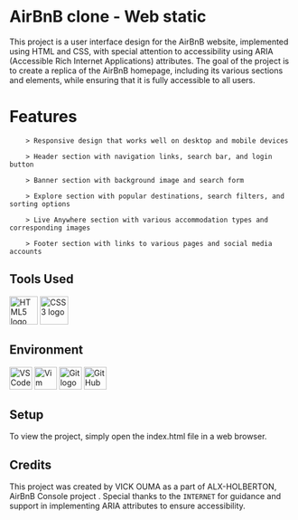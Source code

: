 # AirBnB clone - Web static
This project is a user interface design for the AirBnB website, implemented using HTML and CSS, with special attention to accessibility using ARIA (Accessible Rich Internet Applications) attributes. The goal of the project is to create a replica of the AirBnB homepage, including its various sections and elements, while ensuring that it is fully accessible to all users.

# Features
```
    > Responsive design that works well on desktop and mobile devices

    > Header section with navigation links, search bar, and login button

    > Banner section with background image and search form

    > Explore section with popular destinations, search filters, and sorting options

    > Live Anywhere section with various accommodation types and corresponding images

    > Footer section with links to various pages and social media accounts
```

## Tools Used
<img src="https://upload.wikimedia.org/wikipedia/commons/6/61/HTML5_logo_and_wordmark.svg" alt="HTML5 logo" width="50" height="50"> <img src="https://upload.wikimedia.org/wikipedia/commons/d/d5/CSS3_logo_and_wordmark.svg" alt="CSS3 logo" width="50" height="50">

## Environment
<img src="https://upload.wikimedia.org/wikipedia/commons/2/2d/Visual_Studio_Code_1.18_icon.svg" alt="VS Code logo" width="40" height="40"> <img src="https://upload.wikimedia.org/wikipedia/commons/9/9f/Vimlogo.svg" alt="Vim logo" width="40" height="40"> <img src="https://upload.wikimedia.org/wikipedia/commons/3/3f/Git_icon.svg" alt="Git logo" width="40" height="40"> <img src="https://upload.wikimedia.org/wikipedia/commons/9/91/Octicons-mark-github.svg" alt="GitHub logo" width="40" height="40">

## Setup
To view the project, simply open the index.html file in a web browser.

## Credits
This project was created by VICK OUMA as a part of ALX-HOLBERTON, AirBnB Console project . Special thanks to the `INTERNET` for guidance and support in implementing ARIA attributes to ensure accessibility.
